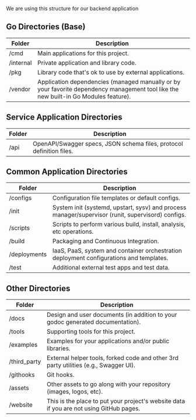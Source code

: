 We are using this structure for our backend application

## Go Directories (Base)

| Folder    | Description                                                                                                                          |
| --------- | ------------------------------------------------------------------------------------------------------------------------------------ |
| /cmd      | Main applications for this project.                                                                                                  |
| /internal | Private application and library code.                                                                                                |
| /pkg      | Library code that's ok to use by external applications.                                                                              |
| /vendor   | Application dependencies (managed manually or by your favorite dependency management tool like the new built-in Go Modules feature). |

## Service Application Directories

| Folder | Description                                                          |
| ------ | -------------------------------------------------------------------- |
| /api   | OpenAPI/Swagger specs, JSON schema files, protocol definition files. |

## Common Application Directories

| Folder       | Description                                                                                       |
| ------------ | ------------------------------------------------------------------------------------------------- |
| /configs     | Configuration file templates or default configs.                                                  |
| /init        | System init (systemd, upstart, sysv) and process manager/supervisor (runit, supervisord) configs. |
| /scripts     | Scripts to perform various build, install, analysis, etc operations.                              |
| /build       | Packaging and Continuous Integration.                                                             |
| /deployments | IaaS, PaaS, system and container orchestration deployment configurations and templates.           |
| /test        | Additional external test apps and test data.                                                      |

## Other Directories

| Folder       | Description                                                                             |
| ------------ | --------------------------------------------------------------------------------------- |
| /docs        | Design and user documents (in addition to your godoc generated documentation).          |
| /tools       | Supporting tools for this project.                                                      |
| /examples    | Examples for your applications and/or public libraries.                                 |
| /third_party | External helper tools, forked code and other 3rd party utilities (e.g., Swagger UI).    |
| /githooks    | Git hooks.                                                                              |
| /assets      | Other assets to go along with your repository (images, logos, etc).                     |
| /website     | This is the place to put your project's website data if you are not using GitHub pages. |
